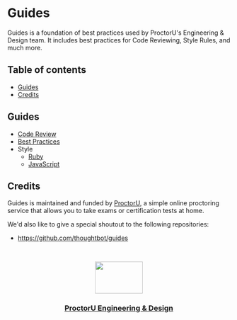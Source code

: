 # Guides

Guides is a foundation of best practices used by ProctorU's Engineering & Design team. It includes best practices for Code Reviewing, Style Rules, and much more.

## Table of contents

- [Guides](#guides)
- [Credits](#credits)

## Guides

- [Code Review](./code-review)
- [Best Practices](./best-practices)
- Style
  - [Ruby](./style/ruby)
  - [JavaScript](./style/javascript)

## Credits

Guides is maintained and funded by [ProctorU](https://twitter.com/ProctorU),
a simple online proctoring service that allows you to take exams or
certification tests at home.

We'd also like to give a special shoutout to the following repositories:
- https://github.com/thoughtbot/guides

<br>

<p align="center">
  <a href="https://twitter.com/ProctorUEng">
    <img src="https://s3-us-west-2.amazonaws.com/dev-team-resources/procki-eyes.svg" width=108 height=72>
  </a>

  <h3 align="center">
    <a href="https://twitter.com/ProctorUEng">ProctorU Engineering & Design</a>
  </h3>
</p>
